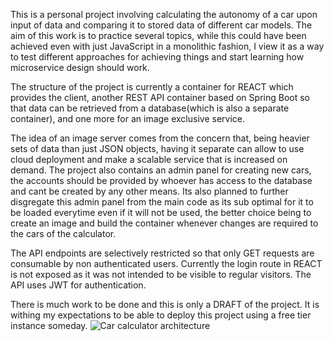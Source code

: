 This is a personal project involving calculating the autonomy of a car upon input of data and comparing it to stored data of different car models. The aim of this work is to practice several topics, while this could have been achieved even with just JavaScript in a monolithic fashion, I view it as a way to test different approaches for achieving things and start learning how microservice design should work. 

The structure of the project is currently a container for REACT which provides the client, another REST API container based on Spring Boot so that data can be retrieved from a database(which is also a separate container), and one more for an image exclusive service. 

The idea of an image server comes from the concern that, being heavier sets of data than just JSON objects, having it separate can allow to use cloud deployment and make a scalable service that is increased on demand. The project also contains an admin panel for creating new cars, the accounts should be provided by whoever has access to the database and cant be created by any other means. Its also planned to further disgregate this admin panel from the main code as its sub optimal for it to be loaded everytime even if it will not be used, the better choice being to create an image and build the container whenever changes are required to the cars of the calculator. 

The API endpoints are selectively restricted so that only GET requests are consumable by non authenticated users. Currently the login route in REACT is not exposed as it was not intended to be visible to regular visitors. The API uses JWT for authentication. 

There is much work to be done and this is only a DRAFT of the project. It is withing my expectations to be able to deploy this project using a free tier instance someday. 
![Car calculator architecture](https://github.com/HexVexDev/Car_Calculator/assets/125330798/74bbb86d-8f65-4f62-a733-9b0ec69db27a)

